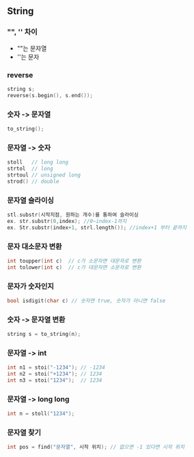 ## String

### "", '' 차이
* ""는 문자열
* ''는 문자
### reverse
```c++
string s;
reverse(s.begin(), s.end());
```

### 숫자 -> 문자열
```c++
to_string();
```

### 문자열 -> 숫자
```c++
stoll   // long long
strtol  // long
strtoul // unsigned long
strod() // double
```

### 문자열 슬라이싱
```c++
stl.substr(시작지점, 원하는 개수)를 통하여 슬라이싱
ex. str.substr(0,index); //0~index-1까지
ex. Str.substr(index+1, strl.length()); //index+1 부터 끝까지
```

### 문자 대소문자 변환
```c++
int toupper(int c)  // c가 소문자면 대문자로 변환
int tolower(int c)  // c가 대문자면 소문자로 변환
```

### 문자가 숫자인지
```c++
bool isdigit(char c) // 숫자면 true, 숫자가 아니면 false
```

### 숫자 -> 문자열 변환
```c++
string s = to_string(n);
```

### 문자열 -> int
```c++
int n1 = stoi("-1234"); // -1234
int n2 = stoi("+1234"); // 1234
int n3 = stoi("1234");  // 1234
```

### 문자열 -> long long
```c++
int n = stoll("1234");
```

### 문자열 찾기
```c++
int pos = find("문자열", 시작 위치); // 없으면 -1 있다면 시작 위치
```